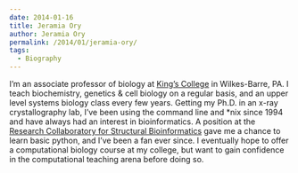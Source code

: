 ```yaml
---
date: 2014-01-16
title: Jeramia Ory
author: Jeramia Ory
permalink: /2014/01/jeramia-ory/
tags:
  - Biography
---
```

I&#8217;m an associate professor of biology at <a title="King's College" href="http://www.kings.edu" target="_blank">King&#8217;s College</a> in Wilkes-Barre, PA. I teach biochemistry, genetics & cell biology on a regular basis, and an upper level systems biology class every few years. Getting my Ph.D. in an x-ray crystallography lab, I&#8217;ve been using the command line and *nix since 1994 and have always had an interest in bioinformatics. A position at the <a title="RCSB" href="http://home.rcsb.org" target="_blank">Research Collaboratory for Structural Bioinformatics</a> gave me a chance to learn basic python, and I&#8217;ve been a fan ever since. I eventually hope to offer a computational biology course at my college, but want to gain confidence in the computational teaching arena before doing so.
